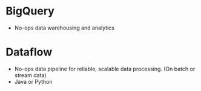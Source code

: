 # BigQuery

- No-ops data warehousing and analytics

# Dataflow

- No-ops data pipeline for reliable, scalable data processing. (On batch or stream data)
- Java or Python
